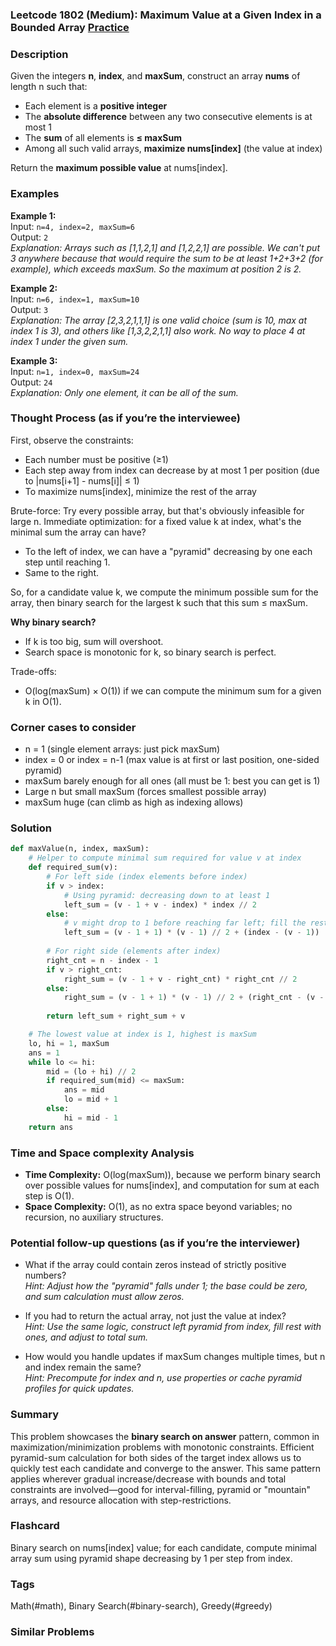 ### Leetcode 1802 (Medium): Maximum Value at a Given Index in a Bounded Array [Practice](https://leetcode.com/problems/maximum-value-at-a-given-index-in-a-bounded-array)

### Description  
Given the integers **n**, **index**, and **maxSum**, construct an array **nums** of length n such that:
- Each element is a **positive integer**
- The **absolute difference** between any two consecutive elements is at most 1
- The **sum** of all elements is **≤ maxSum**
- Among all such valid arrays, **maximize nums[index]** (the value at index)

Return the **maximum possible value** at nums[index].


### Examples  

**Example 1:**  
Input: `n=4, index=2, maxSum=6`  
Output: `2`  
*Explanation: Arrays such as [1,1,2,1] and [1,2,2,1] are possible. We can't put 3 anywhere because that would require the sum to be at least 1+2+3+2 (for example), which exceeds maxSum. So the maximum at position 2 is 2.*

**Example 2:**  
Input: `n=6, index=1, maxSum=10`  
Output: `3`  
*Explanation: The array [2,3,2,1,1,1] is one valid choice (sum is 10, max at index 1 is 3), and others like [1,3,2,2,1,1] also work. No way to place 4 at index 1 under the given sum.*

**Example 3:**  
Input: `n=1, index=0, maxSum=24`  
Output: `24`  
*Explanation: Only one element, it can be all of the sum.*


### Thought Process (as if you’re the interviewee)  

First, observe the constraints:
- Each number must be positive (≥1)
- Each step away from index can decrease by at most 1 per position (due to |nums[i+1] - nums[i]| ≤ 1)
- To maximize nums[index], minimize the rest of the array

Brute-force: Try every possible array, but that's obviously infeasible for large n. Immediate optimization: for a fixed value k at index, what's the minimal sum the array can have?  
- To the left of index, we can have a "pyramid" decreasing by one each step until reaching 1.
- Same to the right.

So, for a candidate value k, we compute the minimum possible sum for the array, then binary search for the largest k such that this sum ≤ maxSum.

**Why binary search?**  
- If k is too big, sum will overshoot.  
- Search space is monotonic for k, so binary search is perfect.

Trade-offs:  
- O(log(maxSum) × O(1)) if we can compute the minimum sum for a given k in O(1).


### Corner cases to consider  
- n = 1 (single element arrays: just pick maxSum)
- index = 0 or index = n-1 (max value is at first or last position, one-sided pyramid)
- maxSum barely enough for all ones (all must be 1: best you can get is 1)
- Large n but small maxSum (forces smallest possible array)
- maxSum huge (can climb as high as indexing allows)

### Solution

```python
def maxValue(n, index, maxSum):
    # Helper to compute minimal sum required for value v at index
    def required_sum(v):
        # For left side (index elements before index)
        if v > index:
            # Using pyramid: decreasing down to at least 1
            left_sum = (v - 1 + v - index) * index // 2
        else:
            # v might drop to 1 before reaching far left; fill the rest with 1
            left_sum = (v - 1 + 1) * (v - 1) // 2 + (index - (v - 1))
        
        # For right side (elements after index)
        right_cnt = n - index - 1
        if v > right_cnt:
            right_sum = (v - 1 + v - right_cnt) * right_cnt // 2
        else:
            right_sum = (v - 1 + 1) * (v - 1) // 2 + (right_cnt - (v - 1))
        
        return left_sum + right_sum + v

    # The lowest value at index is 1, highest is maxSum
    lo, hi = 1, maxSum
    ans = 1
    while lo <= hi:
        mid = (lo + hi) // 2
        if required_sum(mid) <= maxSum:
            ans = mid
            lo = mid + 1
        else:
            hi = mid - 1
    return ans
```

### Time and Space complexity Analysis  

- **Time Complexity:** O(log(maxSum)), because we perform binary search over possible values for nums[index], and computation for sum at each step is O(1).
- **Space Complexity:** O(1), as no extra space beyond variables; no recursion, no auxiliary structures.


### Potential follow-up questions (as if you’re the interviewer)  

- What if the array could contain zeros instead of strictly positive numbers?  
  *Hint: Adjust how the "pyramid" falls under 1; the base could be zero, and sum calculation must allow zeros.*

- If you had to return the actual array, not just the value at index?  
  *Hint: Use the same logic, construct left pyramid from index, fill rest with ones, and adjust to total sum.*

- How would you handle updates if maxSum changes multiple times, but n and index remain the same?  
  *Hint: Precompute for index and n, use properties or cache pyramid profiles for quick updates.*


### Summary
This problem showcases the **binary search on answer** pattern, common in maximization/minimization problems with monotonic constraints. Efficient pyramid-sum calculation for both sides of the target index allows us to quickly test each candidate and converge to the answer. This same pattern applies wherever gradual increase/decrease with bounds and total constraints are involved—good for interval-filling, pyramid or "mountain" arrays, and resource allocation with step-restrictions.


### Flashcard
Binary search on nums[index] value; for each candidate, compute minimal array sum using pyramid shape decreasing by 1 per step from index.

### Tags
Math(#math), Binary Search(#binary-search), Greedy(#greedy)

### Similar Problems
